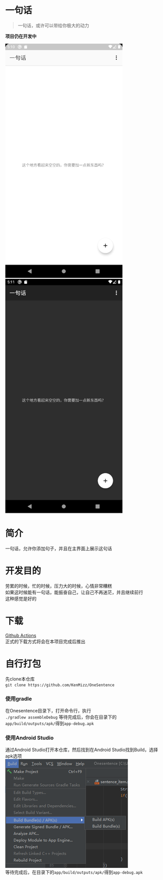 # 一句话
> 一句话，或许可以带给你极大的动力

**项目仍在开发中**

![](./assets/chinese_light.png)
![](./assets/chinese_dark.png)

# 简介
一句话，允许你添加句子，并且在主界面上展示这句话

# 开发目的
劳累的时候，忙的时候，压力大的时候，心情非常糟糕<br>
如果这时候能有一句话，能振奋自己，让自己不再迷茫，并且继续前行<br>
这种感觉是好的

# 下载
[Github Actions](https://github.com/KenMizz/Onesentence/actions)<br>
正式的下载方式将会在本项目完成后推出

# 自行打包
先clone本仓库<br>
``
git clone https://github.com/KenMizz/OneSentence
``
### 使用gradle
在Onesentence目录下，打开命令行，执行<br>
``
./gradlew assembleDebug
``
等待完成后，你会在目录下的``app/build/outputs/apk/``得到``app-debug.apk``
### 使用Android Studio
通过Android Studio打开本仓库，然后找到在Android Studio找到Build，选择apk选项<br>
![](./assets/androidstudio_build.png)<br>
等待完成后，在目录下的``app/build/outputs/apk/``得到``app-debug.apk``
